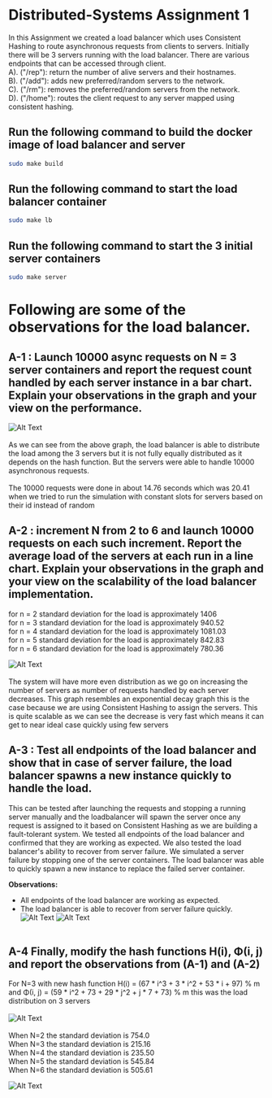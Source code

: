
# Distributed-Systems Assignment 1
In this Assignment we created a load balancer which uses Consistent Hashing to route asynchronous requests from clients to servers. Initially there will be 3 servers running with the load balancer. There are various endpoints that can be accessed through client.
<br/>
A). ("/rep"): return the number of alive servers and their hostnames. <br/>
B). ("/add"): adds new preferred/random servers to the network. <br/>
C). ("/rm"): removes the preferred/random servers from the network. <br/>
D). ("/home"): routes the client request to any server mapped using consistent hashing.

## Run the following command to build the docker image of load balancer and server
```bash
sudo make build
```
## Run the following command to start the load balancer container
```bash
sudo make lb
```
## Run the following command to start the 3 initial server containers
```bash
sudo make server
```

# Following are some of the observations for the load balancer. <br />
## A-1 : Launch 10000 async requests on N = 3 server containers and report the request count handled by each server instance in a bar chart. Explain your observations in the graph and your view on the performance. <br />
![Alt Text](Assignment-1/TestCode/N3.png?raw=true "Title")
<br />
<br />
As we can see from the above graph, the load balancer is able to distribute the load among the 3 servers but it is not fully equally distributed as it depends on the hash function. But the servers were able to handle 10000 asynchronous requests. <br />
<br/>
The 10000 requests were done in about 14.76 seconds which was 20.41 when we tried to run the simulation with constant slots for servers based on their id instead of random
## A-2 : increment N from 2 to 6 and launch 10000 requests on each such increment. Report the average load of the servers at each run in a line chart. Explain your observations in the graph and your view on the scalability of the load balancer implementation.
for n = 2 standard deviation for the load is approximately 1406
<br />
for n = 3 standard deviation for the load is approximately 940.52
<br />
for n = 4 standard deviation for the load is approximately 1081.03
<br />
for n = 5 standard deviation for the load is approximately 842.83
<br />
for n = 6 standard deviation for the load is approximately 780.36

![Alt Text](Assignment-1/TestCode/line-graph.png)
<br /><br />
The system will have more even distribution as we go on increasing the number of servers as number of requests handled by each server decreases. 
This graph resembles an exponential decay graph this is the case because we are using Consistent Hashing to assign the servers. This is quite scalable as we can see the decrease is very fast which means it can get to near ideal case quickly using few servers
## A-3 : Test all endpoints of the load balancer and show that in case of server failure, the load balancer spawns a new instance quickly to handle the load.
This can be tested after launching the requests and stopping a running server manually and the loadbalancer will spawn the server once any request is assigned to it based on Consistent Hashing as we are building a fault-tolerant system.
We tested all endpoints of the load balancer and confirmed that they are working as expected. We also tested the load balancer's ability to recover from server failure. We simulated a server failure by stopping one of the server containers. The load balancer was able to quickly spawn a new instance to replace the failed server container.

**Observations:**

* All endpoints of the load balancer are working as expected.
* The load balancer is able to recover from server failure quickly.
![Alt Text](Assignment-1/TestCode/A3_1.png)
![Alt Text](Assignment-1/TestCode/A3_2.png)
<br /><br />
## A-4 Finally, modify the hash functions H(i), Φ(i, j) and report the observations from (A-1) and (A-2)
For N=3 with new hash function H(i) = (67 * i^3 + 3 * i^2 + 53 * i + 97) % m and Φ(i, j) = (59 * i^2 + 73 + 29 * j^2 + j * 7 + 73) % m this was the load distribution on 3 servers 
<br/>
<br/>
![Alt Text](Assignment-1/TestCode/new-hash/N3.png)
<br/>
<br/>
When N=2 the standard deviation is 754.0
<br/>
When N=3 the standard deviation is 215.16
<br/>
When N=4 the standard deviation is 235.50
<br/>
When N=5 the standard deviation is 545.84
<br/>
When N=6 the standard deviation is 505.61
<br/>

![Alt Text](Assignment-1/TestCode/new-hash/graph.png)



